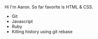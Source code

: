 Hi I'm Aaron. So far favorite is HTML & CSS.
* Git
* Javascript
* Ruby
* Killing history using git rebase
